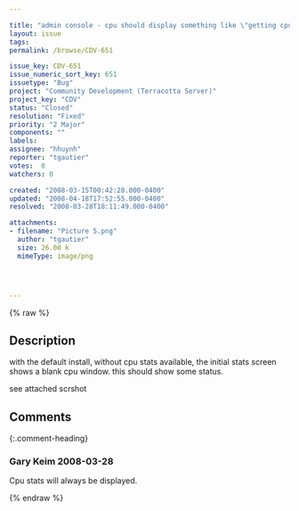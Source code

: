 ```yaml
---

title: "admin console - cpu should display something like \"getting cpu status\""
layout: issue
tags: 
permalink: /browse/CDV-651

issue_key: CDV-651
issue_numeric_sort_key: 651
issuetype: "Bug"
project: "Community Development (Terracotta Server)"
project_key: "CDV"
status: "Closed"
resolution: "Fixed"
priority: "2 Major"
components: ""
labels: 
assignee: "hhuynh"
reporter: "tgautier"
votes:  0
watchers: 0

created: "2008-03-15T00:42:28.000-0400"
updated: "2008-04-18T17:52:55.000-0400"
resolved: "2008-03-28T18:11:49.000-0400"

attachments:
- filename: "Picture 5.png"
  author: "tgautier"
  size: 26.00 k
  mimeType: image/png




---
```


{% raw %}

## Description

<div markdown="1" class="description">

with the default install, without cpu stats available, the initial stats screen shows a blank cpu window.  this should show some status.

see attached scrshot

</div>

## Comments


{:.comment-heading}
### **Gary Keim** <span class="date">2008-03-28</span>

<div markdown="1" class="comment">

Cpu stats will always be displayed.


</div>



{% endraw %}
